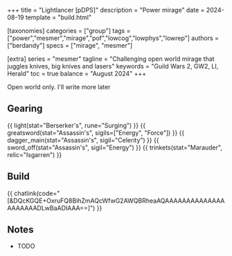 +++
title = "Lightlancer [pDPS]"
description = "Power mirage"
date = 2024-08-19
template = "build.html"

[taxonomies]
categories = ["group"]
tags = ["power","mesmer","mirage","pof","lowcog","lowphys","lowrep"]
authors = ["berdandy"]
specs = ["mirage", "mesmer"]

[extra]
series = "mesmer"
tagline = "Challenging open world mirage that juggles knives, big knives and lasers"
keywords = "Guild Wars 2, GW2, LI, Herald"
toc = true
balance = "August 2024"
+++

Open world only. I'll write more later

## Gearing

{{ light(stat="Berserker's", rune="Surging") }}
{{ greatsword(stat="Assassin's", sigils=["Energy", "Force"]) }}
{{ dagger_main(stat="Assassin's", sigil="Celerity") }}
{{ sword_off(stat="Assassin's", sigil="Energy") }}
{{ trinkets(stat="Marauder", relic="Isgarren") }}

## Build

{{ chatlink(code="[&DQcKGQE+OxruFQ8BihZmAQcWfwG2AWQBRheaAQAAAAAAAAAAAAAAAAAAAAADLwBaADIAAA==]") }}

## Notes

- TODO
